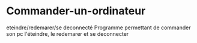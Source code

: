 # Commander-un-ordinateur
eteindre/redemarer/se deconnecté
Programme permettant de commander son pc l'éteindre, le redemarer et se deconnecter
